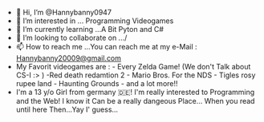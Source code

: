 - 👋 Hi, I’m @Hannybanny0947
- 👀 I’m interested in ... Programming Videogames
- 🌱 I’m currently learning ...A Bit Pyton and C#
- 💞️ I’m looking to collaborate on .../
- 📫 How to reach me ...You can reach me at my e-Mail : Hannybanny20009@gmail.com
- My Favorit videogames are : - Every Zelda Game! (We don't Talk about CS-I :> )
                              -Red death redamtion 2
                              - Mario Bros. For the NDS
                              - Tigles rosy rupee land 
                              - Haunting Grounds
                              - and a lot more!!
- I'm a 13 y/o Girl from germany 🇩🇪!
I'm really interested to Programming and the Web! 
I know it Can be a really dangeous Place...
When you read until here Then...Yay I' guess...
<!---
Hannybanny0947/Hannybanny0947 is a ✨ special ✨ repository because its `README.md` (this file) appears on your GitHub profile.
You can click the Preview link to take a look at your changes.
--->
